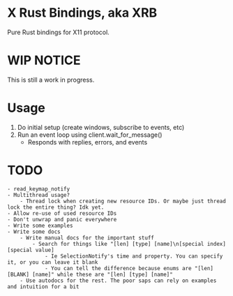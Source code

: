 # X Rust Bindings, aka XRB
Pure Rust bindings for X11 protocol.

# WIP NOTICE
This is still a work in progress. 

# Usage
1. Do initial setup (create windows, subscribe to events, etc)
2. Run an event loop using client.wait_for_message()
    - Responds with replies, errors, and events

# TODO
    - read_keymap_notify
    - Multithread usage?
        - Thread lock when creating new resource IDs. Or maybe just thread lock the entire thing? Idk yet.
    - Allow re-use of used resource IDs
    - Don't unwrap and panic everywhere
    - Write some examples
    - Write some docs
        - Write manual docs for the important stuff
            - Search for things like "[len] [type] [name]\n[special index] [special value]
                - Ie SelectionNotify's time and property. You can specify it, or you can leave it blank
                - You can tell the difference because enums are "[len] [BLANK] [name]" while these are "[len] [type] [name]"
        - Use autodocs for the rest. The poor saps can rely on examples and intuition for a bit
